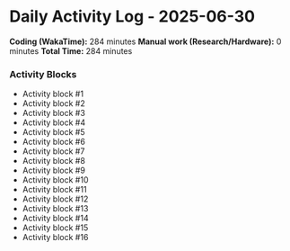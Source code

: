 # Daily Activity Log - 2025-06-30

**Coding (WakaTime):** 284 minutes
**Manual work (Research/Hardware):** 0 minutes
**Total Time:** 284 minutes

### Activity Blocks
- Activity block #1
- Activity block #2
- Activity block #3
- Activity block #4
- Activity block #5
- Activity block #6
- Activity block #7
- Activity block #8
- Activity block #9
- Activity block #10
- Activity block #11
- Activity block #12
- Activity block #13
- Activity block #14
- Activity block #15
- Activity block #16
